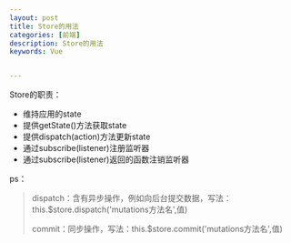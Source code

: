 ```yaml
---
layout: post
title: Store的用法
categories: [前端]
description: Store的用法
keywords: Vue


---
```


Store的职责：

* 维持应用的state
* 提供getState()方法获取state
* 提供dispatch(action)方法更新state
* 通过subscribe(listener)注册监听器
* 通过subscribe(listener)返回的函数注销监听器


ps：

> dispatch：含有异步操作，例如向后台提交数据，写法： this.$store.dispatch('mutations方法名',值)
>
> commit：同步操作，写法：this.$store.commit('mutations方法名',值)